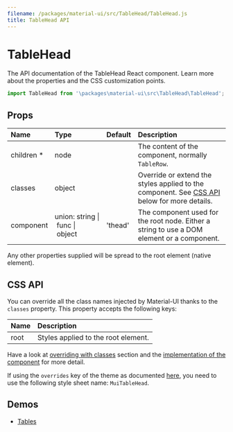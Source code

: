 ```yaml
---
filename: /packages/material-ui/src/TableHead/TableHead.js
title: TableHead API
---
```


<!--- This documentation is automatically generated, do not try to edit it. -->

# TableHead

<p class="description">The API documentation of the TableHead React component. Learn more about the properties and the CSS customization points.</p>

```js
import TableHead from '\packages\material-ui\src\TableHead\TableHead';
```



## Props

| Name | Type | Default | Description |
|:-----|:-----|:--------|:------------|
| <span class="prop-name required">children *</span> | <span class="prop-type">node</span> |   | The content of the component, normally `TableRow`. |
| <span class="prop-name">classes</span> | <span class="prop-type">object</span> |   | Override or extend the styles applied to the component. See [CSS API](#css-api) below for more details. |
| <span class="prop-name">component</span> | <span class="prop-type">union:&nbsp;string&nbsp;&#124;<br>&nbsp;func&nbsp;&#124;<br>&nbsp;object<br></span> | <span class="prop-default">'thead'</span> | The component used for the root node. Either a string to use a DOM element or a component. |

Any other properties supplied will be spread to the root element (native element).

## CSS API

You can override all the class names injected by Material-UI thanks to the `classes` property.
This property accepts the following keys:


| Name | Description |
|:-----|:------------|
| <span class="prop-name">root</span> | Styles applied to the root element.

Have a look at [overriding with classes](/customization/overrides/#overriding-with-classes) section
and the [implementation of the component](https://github.com/mui-org/material-ui/tree/master/packages/material-ui/src/TableHead/TableHead.js)
for more detail.

If using the `overrides` key of the theme as documented
[here](/customization/themes/#customizing-all-instances-of-a-component-type),
you need to use the following style sheet name: `MuiTableHead`.

## Demos

- [Tables](/demos/tables/)

